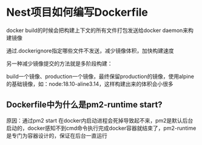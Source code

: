 # Nest项目如何编写Dockerfile

docker build的时候会把构建上下文的所有文件打包发送给docker daemon来构建镜像

通过.dockerignore指定哪些文件不发送，减少镜像体积，加快构建速度

另一种减少镜像提交的方法就是多阶段构建：

build一个镜像、production一个镜像，最终保留production的镜像，使用alpine的基础镜像，如：node:18.10-aline3.14，这样构建出来的体积会小很多


## Dockerfile中为什么是pm2-runtime start?

原因：通过pm2 start 在docker内启动进程会死掉导致起不来，pm2是默认后台启动的，docker感知不到cmd命令执行完成docker容器就结束了，pm2-runtime是专门为容器设计的，保证在后台一直运行